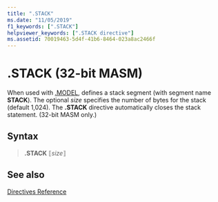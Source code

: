 ```yaml
---
title: ".STACK"
ms.date: "11/05/2019"
f1_keywords: [".STACK"]
helpviewer_keywords: [".STACK directive"]
ms.assetid: 70019463-5d4f-41b6-8464-023a8ac2466f
---
```

# .STACK (32-bit MASM)

When used with [.MODEL](../../assembler/masm/dot-model.md), defines a stack segment (with segment name **STACK**). The optional *size* specifies the number of bytes for the stack (default 1,024). The **.STACK** directive automatically closes the stack statement. (32-bit MASM only.)

## Syntax

> **.STACK** ⟦*size*⟧

## See also

[Directives Reference](../../assembler/masm/directives-reference.md)<br/>